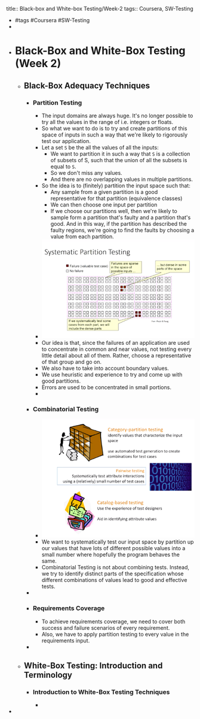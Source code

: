 title:: Black-box and White-box Testing/Week-2
tags:: Coursera, SW-Testing

- #tags #Coursera #SW-Testing
-
- # Black-Box and White-Box Testing (Week 2)
	- ## Black-Box Adequacy Techniques
		- ### Partition Testing
			- The input domains are always huge. It's no longer possible to try all the values in the range of i.e. integers or floats.
			- So what we want to do is to try and create partitions of this space of inputs in such a way that we're likely to rigorously test our application.
			- Let a set `S` be the all the values of all the inputs:
				- We want to partition it in such a way that `S` is a collection of subsets of S, such that the union of all the subsets is equal to `S`.
				- So we don't miss any values.
				- And there are no overlapping values in multiple partitions.
			- So the idea is to (finitely) partition the input space such that:
				- Any sample from a given partition is a good representative for that partition (equivalence classes)
				- We can then choose one input per partition
				- If we choose our partitions well, then we're likely to sample form a partition that's faulty and a partition that's good. And in this way, if the partition has described the faulty regions, we're going to find the faults by choosing a value from each partition.
			- ![image.png](../assets/image_1665154254188_0.png)
			- Our idea is that, since the failures of an application are used to concentrate in common and near values, not testing every little detail about all of them. Rather, choose a representative of that group and go on.
			- We also have to take into account boundary values.
			- We use heuristic and experience to try and come up with good partitions.
			- Errors are used to be concentrated in small portions.
			-
		- ### Combinatorial Testing
			- ![image.png](../assets/image_1665155978970_0.png)
			- We want to systematically test our input space by partition up our values that have lots of different possible values into a small number where hopefully the program behaves the same.
			- Combinatorial Testing is not about combining tests. Instead, we try to identify distinct parts of the specification whose different combinations of values lead to good and effective tests.
		-
		- ### Requirements Coverage
			- To achieve requirements coverage, we need to cover both success and failure scenarios of every requirement.
			- Also, we have to apply partition testing to every value in the requirements input.
		-
	- ## White-Box Testing: Introduction and Terminology
		- ### Introduction to White-Box Testing Techniques
			-
-